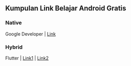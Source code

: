 ## Kumpulan Link Belajar Android Gratis

### Native 
Google Developer | [Link](https://developer.android.com/courses)

### Hybrid
Flutter | [Link1](https://flutter.dev/apprentice-giveaway) | [Link2](https://flutter.dev/docs)
